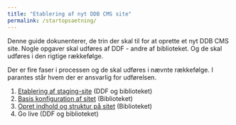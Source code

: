 ```yaml
---
title: "Etablering af nyt DDB CMS site"
permalink: /startopsaetning/
---
```


Denne guide dokunenterer, de trin der skal til for at oprette et nyt DDB CMS site. Nogle opgaver skal udføres af DDF - andre af biblioteket. Og de skal udføres i den rigtige rækkefølge.

Der er fire faser i processen og de skal udføres i nævnte rækkefølge. I parantes står hvem der er ansvarlig for udførelsen.
1. [Etablering af staging-site](https://www.folkebibliotekernescms.dk/main/startopsaetning/staging-site/) (DDF og biblioteket)
2. [Basis konfiguration af sitet](https://www.folkebibliotekernescms.dk/main/startopsaetning/basiskonfiguration-intro/) (Biblioteket)
3. [Opret indhold og struktur på sitet](https://www.folkebibliotekernescms.dk/main/startopsaetning/struktur-indhold-intro/) (Biblioteket)
4. Go live (DDF og biblioteket)









